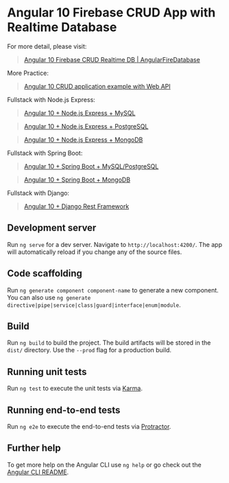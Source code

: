 # Angular 10 Firebase CRUD App with Realtime Database

For more detail, please visit:
> [Angular 10 Firebase CRUD Realtime DB | AngularFireDatabase](https://bezkoder.com/angular-10-firebase-crud/)

More Practice:
> [Angular 10 CRUD application example with Web API](https://bezkoder.com/angular-10-crud-app/)

Fullstack with Node.js Express:
> [Angular 10 + Node.js Express + MySQL](https://bezkoder.com/angular-10-node-js-express-mysql/)

> [Angular 10 + Node.js Express + PostgreSQL](https://bezkoder.com/angular-10-node-express-postgresql/)

> [Angular 10 + Node.js Express + MongoDB](https://bezkoder.com/angular-10-mongodb-node-express/)

Fullstack with Spring Boot:
> [Angular 10 + Spring Boot + MySQL/PostgreSQL](https://bezkoder.com/angular-10-spring-boot-crud/)

> [Angular 10 + Spring Boot + MongoDB](https://bezkoder.com/angular-10-spring-boot-mongodb/)

Fullstack with Django:

> [Angular 10 + Django Rest Framework](https://bezkoder.com/django-angular-10-crud-rest-framework/)

## Development server

Run `ng serve` for a dev server. Navigate to `http://localhost:4200/`. The app will automatically reload if you change any of the source files.

## Code scaffolding

Run `ng generate component component-name` to generate a new component. You can also use `ng generate directive|pipe|service|class|guard|interface|enum|module`.

## Build

Run `ng build` to build the project. The build artifacts will be stored in the `dist/` directory. Use the `--prod` flag for a production build.

## Running unit tests

Run `ng test` to execute the unit tests via [Karma](https://karma-runner.github.io).

## Running end-to-end tests

Run `ng e2e` to execute the end-to-end tests via [Protractor](http://www.protractortest.org/).

## Further help

To get more help on the Angular CLI use `ng help` or go check out the [Angular CLI README](https://github.com/angular/angular-cli/blob/master/README.md).
